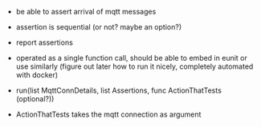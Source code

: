 - be able to assert arrival of mqtt messages
- assertion is sequential (or not? maybe an option?)
- report assertions

- operated as a single function call, should be able to embed in eunit or use similarly
(figure out later how to run it nicely, completely automated with docker)

- run(list MqttConnDetails, list Assertions, func ActionThatTests (optional?))
- ActionThatTests takes the mqtt connection as argument